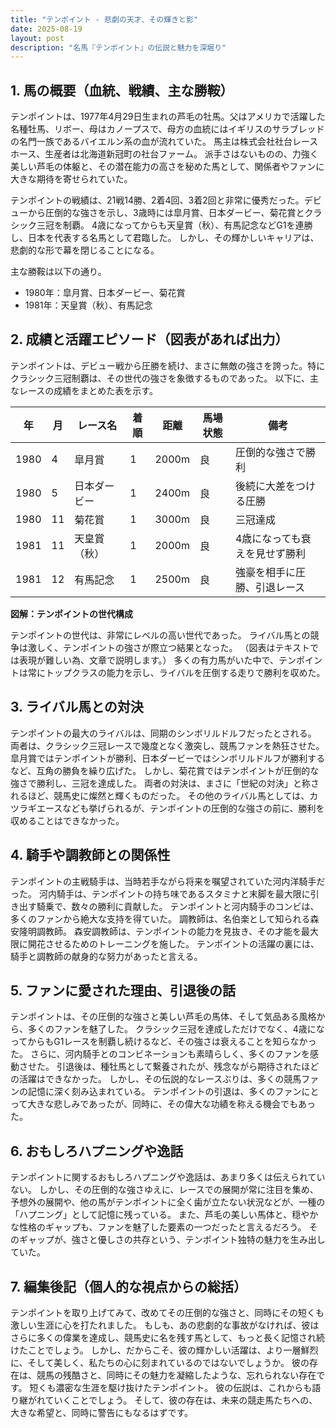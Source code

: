 ```yaml
---
title: "テンポイント - 悲劇の天才、その輝きと影"
date: 2025-08-19
layout: post
description: "名馬『テンポイント』の伝説と魅力を深堀り"
---
```


## 1. 馬の概要（血統、戦績、主な勝鞍）

テンポイントは、1977年4月29日生まれの芦毛の牡馬。父はアメリカで活躍した名種牡馬、リボー、母はカノープスで、母方の血統にはイギリスのサラブレッドの名門一族であるバイエルン系の血が流れていた。  馬主は株式会社社台レースホース、生産者は北海道新冠町の社台ファーム。  派手さはないものの、力強く美しい芦毛の体躯と、その潜在能力の高さを秘めた馬として、関係者やファンに大きな期待を寄せられていた。

テンポイントの戦績は、21戦14勝、2着4回、3着2回と非常に優秀だった。デビューから圧倒的な強さを示し、3歳時には皐月賞、日本ダービー、菊花賞とクラシック三冠を制覇。  4歳になってからも天皇賞（秋）、有馬記念などG1を連勝し、日本を代表する名馬として君臨した。  しかし、その輝かしいキャリアは、悲劇的な形で幕を閉じることになる。

主な勝鞍は以下の通り。

* 1980年：皐月賞、日本ダービー、菊花賞
* 1981年：天皇賞（秋）、有馬記念


## 2. 成績と活躍エピソード（図表があれば出力）

テンポイントは、デビュー戦から圧勝を続け、まさに無敵の強さを誇った。特にクラシック三冠制覇は、その世代の強さを象徴するものであった。  以下に、主なレースの成績をまとめた表を示す。

| 年 | 月 | レース名         | 着順 | 距離 | 馬場状態 | 備考                                   |
|---|----|-----------------|-----|-----|---------|----------------------------------------|
| 1980 | 4 | 皐月賞           | 1   | 2000m | 良      | 圧倒的な強さで勝利                      |
| 1980 | 5 | 日本ダービー       | 1   | 2400m | 良      | 後続に大差をつける圧勝                  |
| 1980 | 11| 菊花賞           | 1   | 3000m | 良      | 三冠達成                               |
| 1981 | 11| 天皇賞（秋）     | 1   | 2000m | 良      | 4歳になっても衰えを見せず勝利          |
| 1981 | 12| 有馬記念         | 1   | 2500m | 良      | 強豪を相手に圧勝、引退レース           |


**図解：テンポイントの世代構成**

テンポイントの世代は、非常にレベルの高い世代であった。  ライバル馬との競争は激しく、テンポイントの強さが際立つ結果となった。  （図表はテキストでは表現が難しい為、文章で説明します。）  多くの有力馬がいた中で、テンポイントは常にトップクラスの能力を示し、ライバルを圧倒する走りで勝利を収めた。


## 3. ライバル馬との対決

テンポイントの最大のライバルは、同期のシンボリルドルフだったとされる。  両者は、クラシック三冠レースで幾度となく激突し、競馬ファンを熱狂させた。  皐月賞ではテンポイントが勝利、日本ダービーではシンボリルドルフが勝利するなど、互角の勝負を繰り広げた。  しかし、菊花賞ではテンポイントが圧倒的な強さで勝利し、三冠を達成した。  両者の対決は、まさに「世紀の対決」と称されるほど、競馬史に燦然と輝くものだった。  その他のライバル馬としては、カツラギエースなども挙げられるが、テンポイントの圧倒的な強さの前に、勝利を収めることはできなかった。


## 4. 騎手や調教師との関係性

テンポイントの主戦騎手は、当時若手ながら将来を嘱望されていた河内洋騎手だった。  河内騎手は、テンポイントの持ち味であるスタミナと末脚を最大限に引き出す騎乗で、数々の勝利に貢献した。  テンポイントと河内騎手のコンビは、多くのファンから絶大な支持を得ていた。  調教師は、名伯楽として知られる森安隆明調教師。  森安調教師は、テンポイントの能力を見抜き、その才能を最大限に開花させるためのトレーニングを施した。  テンポイントの活躍の裏には、騎手と調教師の献身的な努力があったと言える。


## 5. ファンに愛された理由、引退後の話

テンポイントは、その圧倒的な強さと美しい芦毛の馬体、そして気品ある風格から、多くのファンを魅了した。  クラシック三冠を達成しただけでなく、4歳になってからもG1レースを制覇し続けるなど、その強さは衰えることを知らなかった。  さらに、河内騎手とのコンビネーションも素晴らしく、多くのファンを感動させた。  引退後は、種牡馬として繋養されたが、残念ながら期待されたほどの活躍はできなかった。  しかし、その伝説的なレースぶりは、多くの競馬ファンの記憶に深く刻み込まれている。  テンポイントの引退は、多くのファンにとって大きな悲しみであったが、同時に、その偉大な功績を称える機会でもあった。


## 6. おもしろハプニングや逸話

テンポイントに関するおもしろハプニングや逸話は、あまり多くは伝えられていない。  しかし、その圧倒的な強さゆえに、レースでの展開が常に注目を集め、予想外の展開や、他の馬がテンポイントに全く歯が立たない状況などが、一種の「ハプニング」として記憶に残っている。  また、芦毛の美しい馬体と、穏やかな性格のギャップも、ファンを魅了した要素の一つだったと言えるだろう。  そのギャップが、強さと優しさの共存という、テンポイント独特の魅力を生み出していた。


## 7. 編集後記（個人的な視点からの総括）

テンポイントを取り上げてみて、改めてその圧倒的な強さと、同時にその短くも激しい生涯に心を打たれました。  もしも、あの悲劇的な事故がなければ、彼はさらに多くの偉業を達成し、競馬史に名を残す馬として、もっと長く記憶され続けたことでしょう。  しかし、だからこそ、彼の輝かしい活躍は、より一層鮮烈に、そして美しく、私たちの心に刻まれているのではないでしょうか。  彼の存在は、競馬の残酷さと、同時にその魅力を凝縮したような、忘れられない存在です。  短くも濃密な生涯を駆け抜けたテンポイント。  彼の伝説は、これからも語り継がれていくことでしょう。  そして、彼の存在は、未来の競走馬たちへの、大きな希望と、同時に警告にもなるはずです。
